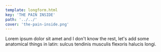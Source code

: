 ```yaml
---
template: longform.html
key: 'THE PAIN INSIDE'
path: '../../'
cover: 'the-pain-inside.png'
---
```


Lorem ipsum dolor sit amet and I don't know the rest, let's add some anatomical things in latin: sulcus tendinis musculis flexoris halucis longi.